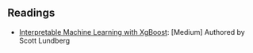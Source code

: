 
## Readings
- [Interpretable Machine Learning with XgBoost](https://towardsdatascience.com/interpretable-machine-learning-with-xgboost-9ec80d148d27): [Medium] Authored by Scott Lundberg
